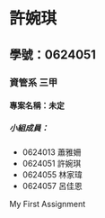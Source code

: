 # 許婉琪

## 學號：0624051

### 資管系 三甲

#### 專案名稱：未定

##### 小組成員：

* 0624013 蕭雅姍
* 0624051 許婉琪
* 0624055 林家瑋
* 0624057 呂佳恩

My First Assignment
